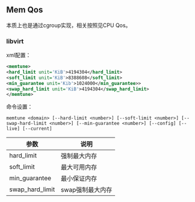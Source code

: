 Mem Qos
-----
本质上也是通过cgroup实现，相关按照见CPU Qos。
### libvirt  
xml配置：  
```xml
<memtune>
<hard_limit unit='KiB'>4194304</hard_limit>
<soft_limit unit='KiB'>8388608</soft_limit>
<min_guarantee unit='Kib'>1024000</min_guarantee>>
<swap_hard_limit unit='KiB'>4194304</swap_hard_limit>
</memtune>
```

命令设置：  
```shell
memtune <domain> [--hard-limit <number>] [--soft-limit <number>] [--swap-hard-limit <number>] [--min-guarantee <number>] [--config] [--live] [--current]
```

参数|说明|
----|----|
hard_limit|强制最大内存|
soft_limit|最大可用内存|
min_guarantee|最小保证内存|
swap_hard_limit|swap强制最大内存|

